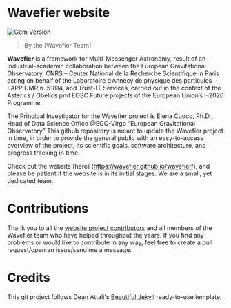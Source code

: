 # Wavefier website

[![Gem Version](https://badge.fury.io/rb/beautiful-jekyll-theme.svg)](https://badge.fury.io/rb/beautiful-jekyll-theme)

> By the [Wavefier Team]

**Wavefier** is a framework for Multi-Messenger Astronomy, result of an industrial-academic collaboration between the European Gravitational Observatory, CNRS – Center National de la Recherche Scientifique in Paris acting on behalf of the Laboratoire d’Annecy de physique des particules – LAPP UMR n. 51814, and Trust-IT Services, carried out in the context of the Asterics / Obelics pnd EOSC Future projects of the European Union’s H2020 Programme.

The Principal Investigator for the Wavefier project is Elena Cuoco, Ph.D.,  Head of Data Science Office @EGO-Virgo  “European Gravitational Observatory” 
This github repository is meant to update the Wavefier project in time, in order to provide the general public with an easy-to-access overview of the project, its scientific goals, software architecture, and progress tracking in time.

Check out the website [here] (https://wavefier.github.io/wavefier/), and please be patient if the website is in its initial stages. We are a small, yet dedicated team.

# Contributions

Thank you to all the [website project contributors](https://github.com/wavefier/wavefier/graphs/contributors) and all members of the Wavefier team who have helped throughout the years. If you find any problems or would like to contribute in any way, feel free to create a pull request/open an issue/send me a message.

# Credits

This git project follows Dean Attali's [Beautiful Jekyll](https://github.com/daattali/beautiful-jekyll) ready-to-use template.
